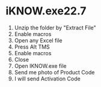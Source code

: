 # iKNOW.exe22.7
1. Unzip the folder by "Extract File"
2. Enable macros 
3. Open any Excel file
4. Press Alt TMS
5. Enable macros
6. Close 
7. Open IKNOW.exe  file
8. Send me photo of Product Code
9. I will send Activation Code  
